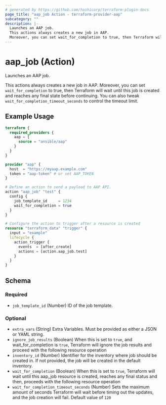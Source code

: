 ```yaml
---
# generated by https://github.com/hashicorp/terraform-plugin-docs
page_title: "aap_job Action - terraform-provider-aap"
subcategory: ""
description: |-
  Launches an AAP job.
  This actions always creates a new job in AAP.
  Moreover, you can set wait_for_completion to true, then Terraform will wait until this job is created and reaches any final state before continuing. You can also tweak wait_for_completion_timeout_seconds to control the timeout limit.
---
```


# aap_job (Action)

Launches an AAP job.

This actions always creates a new job in AAP. 
Moreover, you can set `wait_for_completion` to true, then Terraform will wait until this job is created and reaches any final state before continuing. You can also tweak `wait_for_completion_timeout_seconds` to control the timeout limit.

## Example Usage

```terraform
terraform {
  required_providers {
    aap = {
      source = "ansible/aap"
    }
  }
}

provider "aap" {
  host  = "https://myaap.example.com"
  token = "aap-token" # or set AAP_TOKEN
}

# Define an action to send a payload to AAP API.
action "aap_job" "test" {
  config {
    job_template_id     = 1234
    wait_for_completion = true
  }
}

# Configure the action to trigger after a resource is created
resource "terraform_data" "trigger" {
  input = "example"
  lifecycle {
    action_trigger {
      events  = [after_create]
      actions = [action.aap_job.test]
    }
  }
}
```

<!-- action schema generated by tfplugindocs -->
## Schema

### Required

- `job_template_id` (Number) ID of the job template.

### Optional

- `extra_vars` (String) Extra Variables. Must be provided as either a JSON or YAML string.
- `ignore_job_results` (Boolean) When this is set to `true`, and wait_for_completion is `true`, Terraform will ignore the job results and proceed with the following resource operation
- `inventory_id` (Number) Identifier for the inventory where job should be created in. If not provided, the job will be created in the default inventory.
- `wait_for_completion` (Boolean) When this is set to `true`, Terraform will wait until this aap_job resource is created, reaches any final status and then, proceeds with the following resource operation
- `wait_for_completion_timeout_seconds` (Number) Sets the maximum amount of seconds Terraform will wait before timing out the updates, and the job creation will fail. Default value of `120`
